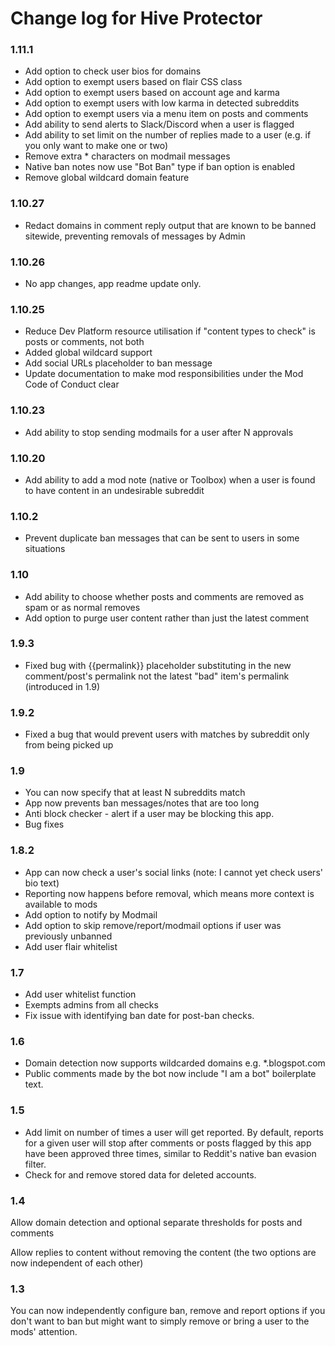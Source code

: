 # Change log for Hive Protector

### 1.11.1

* Add option to check user bios for domains
* Add option to exempt users based on flair CSS class
* Add option to exempt users based on account age and karma
* Add option to exempt users with low karma in detected subreddits
* Add option to exempt users via a menu item on posts and comments
* Add ability to send alerts to Slack/Discord when a user is flagged
* Add ability to set limit on the number of replies made to a user (e.g. if you only want to make one or two)
* Remove extra * characters on modmail messages
* Native ban notes now use "Bot Ban" type if ban option is enabled
* Remove global wildcard domain feature

### 1.10.27

* Redact domains in comment reply output that are known to be banned sitewide, preventing removals of messages by Admin

### 1.10.26

* No app changes, app readme update only.

### 1.10.25

* Reduce Dev Platform resource utilisation if "content types to check" is posts or comments, not both
* Added global wildcard support
* Add social URLs placeholder to ban message
* Update documentation to make mod responsibilities under the Mod Code of Conduct clear

### 1.10.23

* Add ability to stop sending modmails for a user after N approvals

### 1.10.20

* Add ability to add a mod note (native or Toolbox) when a user is found to have content in an undesirable subreddit

### 1.10.2

* Prevent duplicate ban messages that can be sent to users in some situations

### 1.10

* Add ability to choose whether posts and comments are removed as spam or as normal removes
* Add option to purge user content rather than just the latest comment

### 1.9.3

* Fixed bug with {{permalink}} placeholder substituting in the new comment/post's permalink not the latest "bad" item's permalink (introduced in 1.9)

### 1.9.2

* Fixed a bug that would prevent users with matches by subreddit only from being picked up

### 1.9

* You can now specify that at least N subreddits match
* App now prevents ban messages/notes that are too long
* Anti block checker - alert if a user may be blocking this app.
* Bug fixes

### 1.8.2

* App can now check a user's social links (note: I cannot yet check users' bio text)
* Reporting now happens before removal, which means more context is available to mods
* Add option to notify by Modmail
* Add option to skip remove/report/modmail options if user was previously unbanned
* Add user flair whitelist

### 1.7

* Add user whitelist function
* Exempts admins from all checks
* Fix issue with identifying ban date for post-ban checks.

### 1.6

* Domain detection now supports wildcarded domains e.g. *.blogspot.com
* Public comments made by the bot now include "I am a bot" boilerplate text.

### 1.5

* Add limit on number of times a user will get reported. By default, reports for a given user will stop after comments or posts flagged by this app have been approved three times, similar to Reddit's native ban evasion filter.
* Check for and remove stored data for deleted accounts.

### 1.4

Allow domain detection and optional separate thresholds for posts and comments

Allow replies to content without removing the content (the two options are now independent of each other)

### 1.3

You can now independently configure ban, remove and report options if you don't want to ban but might want to simply remove or bring a user to the mods' attention.
